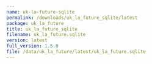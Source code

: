 ```yaml
---
name: uk-la-future-sqlite
permalink: /downloads/uk_la_future_sqlite/latest
package: uk_la_future
title: uk_la_future_sqlite
filename: uk_la_future.sqlite
version: latest
full_version: 1.5.0
file: /data/uk_la_future/latest/uk_la_future.sqlite
---
```

